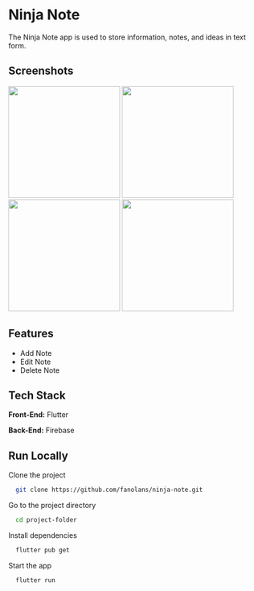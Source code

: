 # Ninja Note

The Ninja Note app is used to store information, notes, and ideas in text form.

## Screenshots
<img src="https://github.com/fanolans/ninja-note/assets/85090127/9f49b20c-09bc-417a-92ec-8aa10c597b76" width="222">
<img src="https://github.com/fanolans/ninja-note/assets/85090127/c444ded0-392c-4270-a7e8-c730ebb8440c" width="222">
<img src="https://github.com/fanolans/ninja-note/assets/85090127/01f5ec68-ae0f-462f-aaa8-e5337d796fe2" width="222">
<img src="https://github.com/fanolans/ninja-note/assets/85090127/bab25141-12cb-4708-b5d4-8641e04615a9" width="222">

## Features

- Add Note
- Edit Note
- Delete Note

## Tech Stack

**Front-End:** Flutter

**Back-End:** Firebase

## Run Locally

Clone the project

```bash
  git clone https://github.com/fanolans/ninja-note.git
```

Go to the project directory

```bash
  cd project-folder
```

Install dependencies

```bash
  flutter pub get
```

Start the app

```bash
  flutter run
```

